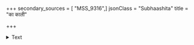 +++
secondary_sources = [ "MSS_9316",]
jsonClass = "Subhaashita"
title = "का काली"

+++

<details><summary>Text</summary>

का काली का मधुरा का शीतलवाहिनी गङ्गा।  
कं संजघान कृष्णः कं बलवन्तं न बाधते शीतम्॥
</details>
